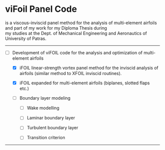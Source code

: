 # viFoil Panel Code

is a viscous-inviscid panel method for the analysis of multi-element airfoils and part of my work for my Diploma Thesis during  
my studies at the Dept. of Mechanical Engineering and Aeronautics of University of Patras.

***

- [ ] Development of viFOIL code for the analysis and optimization of multi-element airfoils

  - [x] iFOIL linear-strength vortex panel method for the inviscid analysis of airfoils
    (similar method to XFOIL inviscid routines).

  - [x] iFOIL expanded for multi-element airfoils (biplanes, slotted flaps etc.)
  
  - [ ] Boundary layer modeling

    - [ ] Wake modelling

    - [ ] Laminar boundary layer

    - [ ] Turbulent boundary layer

    - [ ] Transition criterion
  


***
